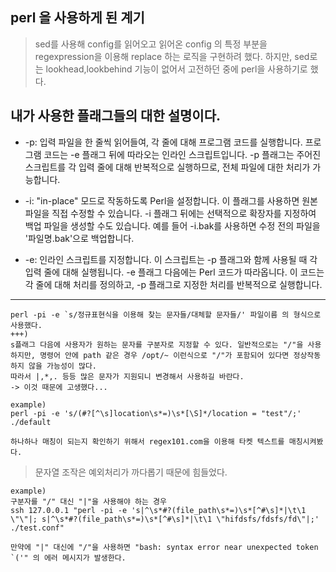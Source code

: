 ## perl 을 사용하게 된 계기 

> sed를 사용해 config를 읽어오고 읽어온 config 의 특정 부분을 regexpression을 이용해 replace 하는 로직을 구현하려 했다. 하지만, sed로는 lookhead,lookbehind 기능이 없어서 고전하던 중에 perl을 사용하기로 했다.


## 내가 사용한 플래그들의 대한 설명이다. 
- -p: 입력 파일을 한 줄씩 읽어들여, 각 줄에 대해 프로그램 코드를 실행합니다. 프로그램 코드는 -e 플래그 뒤에 따라오는 인라인 스크립트입니다. -p 플래그는 주어진 스크립트를 각 입력 줄에 대해 반복적으로 실행하므로, 전체 파일에 대한 처리가 가능합니다.

- -i: "in-place" 모드로 작동하도록 Perl을 설정합니다. 이 플래그를 사용하면 원본 파일을 직접 수정할 수 있습니다. -i 플래그 뒤에는 선택적으로 확장자를 지정하여 백업 파일을 생성할 수도 있습니다. 예를 들어 -i.bak를 사용하면 수정 전의 파일을 '파일명.bak'으로 백업합니다.

- -e: 인라인 스크립트를 지정합니다. 이 스크립트는 -p 플래그와 함께 사용될 때 각 입력 줄에 대해 실행됩니다. -e 플래그 다음에는 Perl 코드가 따라옵니다. 이 코드는 각 줄에 대해 처리를 정의하고, -p 플래그로 지정한 처리를 반복적으로 실행합니다.

<hr>

```
perl -pi -e `s/정규표현식을 이용해 찾는 문자들/대체할 문자들/' 파일이름 의 형식으로 사용했다.
+++)
s플래그 다음에 사용자가 원하는 문자를 구분자로 지정할 수 있다. 일반적으로는 "/"을 사용하지만, 명령어 안에 path 같은 경우 /opt/~ 이런식으로 "/"가 포함되어 있다면 정상작동하지 않을 가능성이 많다.
따라서 |,*,. 등등 많은 문자가 지원되니 변경해서 사용하길 바란다.
-> 이것 때문에 고생했다...

example)
perl -pi -e 's/(#?[^\s]location\s*=)\s*[\S]*/location = "test"/;' ./default

하나하나 매칭이 되는지 확인하기 위해서 regex101.com을 이용해 타켓 텍스트를 매칭시켜봤다. 
```

> 문자열 조작은 예외처리가 까다롭기 때문에 힘들었다.

```
example)
구분자를 "/" 대신 "|"을 사용해야 하는 경우 
ssh 127.0.0.1 "perl -pi -e 's|^\s*#?(file_path\s*=)\s*[^#\s]*|\t\1 \"\"|; s|^\s*#?(file_path\s*=)\s*[^#\s]*|\t\1 \"hifdsfs/fdsfs/fd\"|;' ./test.conf"

만약에 "|" 대신에 "/"을 사용하면 "bash: syntax error near unexpected token `('" 의 에러 메시지가 발생한다.

```
